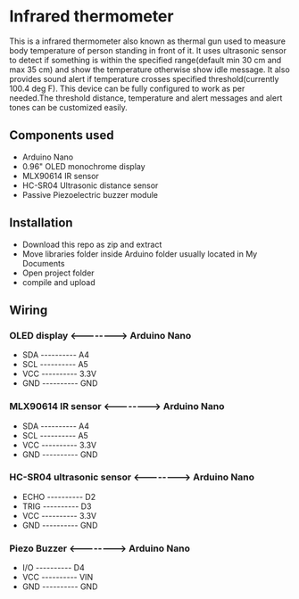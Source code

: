 # Infrared thermometer
This is a infrared thermometer also known as thermal gun used to measure body temperature of person standing in front of it. It uses ultrasonic sensor to detect if something is within the specified range(default min 30 cm and max 35 cm) and show the temperature otherwise show idle message. It also provides sound alert if temperature crosses specified threshold(currently 100.4 deg F). This device can be fully configured to work as per needed.The threshold distance, temperature and alert messages and alert tones can be customized easily.

## Components used
* Arduino Nano
* 0.96" OLED monochrome display
* MLX90614 IR sensor
* HC-SR04 Ultrasonic distance sensor
* Passive Piezoelectric buzzer module

## Installation
 * Download this repo as zip and extract
 * Move libraries folder inside Arduino folder usually located in My Documents
 * Open project folder
 * compile and upload
 
## Wiring
 ### OLED display <--------> Arduino Nano
 * SDA ---------- A4
 * SCL ---------- A5
 * VCC ---------- 3.3V
 * GND ---------- GND
 
 ### MLX90614 IR sensor <--------> Arduino Nano
 * SDA ---------- A4
 * SCL ---------- A5
 * VCC ---------- 3.3V
 * GND ---------- GND
 
 ### HC-SR04 ultrasonic sensor <--------> Arduino Nano
 * ECHO ---------- D2
 * TRIG ---------- D3
 * VCC ---------- 3.3V
 * GND ---------- GND
 ### Piezo Buzzer <--------> Arduino Nano
 * I/O ---------- D4
 * VCC ---------- VIN
 * GND ---------- GND
 
